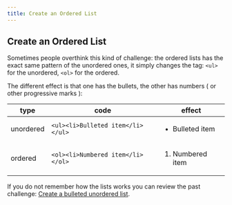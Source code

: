 ```yaml
---
title: Create an Ordered List
---
```

## Create an Ordered List

Sometimes people overthink this kind of challenge: the ordered lists has the exact same pattern of the unordered ones, it simply changes the tag: `<ul>` for the unordered, `<ol>` for the ordered.

The different effect is that one has the bullets, the other has numbers ( or other progressive marks ):

type | code | effect 
 --| --| --
unordered | `<ul><li>Bulleted item</li></ul>` | <ul><li>Bulleted item</li></ul>
ordered | `<ol><li>Numbered item</li></ol>` | <ol><li>Numbered item</li></ol>


If you do not remember how the lists works you can review the past challenge: [Create a bulleted unordered list](https://learn.freecodecamp.org/responsive-web-design/basic-html-and-html5/create-a-bulleted-unordered-list).
